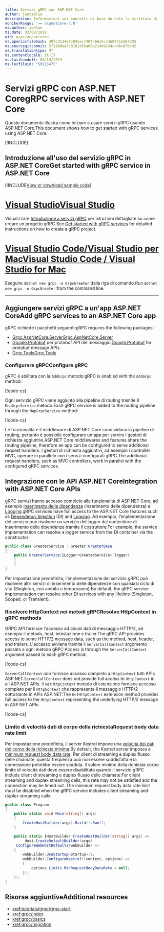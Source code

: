 ```yaml
---
title: Servizi gRPC con ASP.NET Core
author: juntaoluo
description: Informazioni sui concetti di base durante la scrittura di servizi gRPC con ASP.NET Core.
monikerRange: '>= aspnetcore-3.0'
ms.author: johluo
ms.date: 03/08/2019
uid: grpc/aspnetcore
ms.openlocfilehash: 387c3134efc04bec740fc66a5ca4b84715264d35
ms.sourcegitcommit: 5f299daa7c8102d56a63b214b9a34cc4bc87bc42
ms.translationtype: MT
ms.contentlocale: it-IT
ms.lasthandoff: 03/19/2019
ms.locfileid: "59515475"
---
```

# <a name="grpc-services-with-aspnet-core"></a><span data-ttu-id="918e9-103">Servizi gRPC con ASP.NET Core</span><span class="sxs-lookup"><span data-stu-id="918e9-103">gRPC services with ASP.NET Core</span></span>

<span data-ttu-id="918e9-104">Questo documento illustra come iniziare a usare servizi gRPC usando ASP.NET Core.</span><span class="sxs-lookup"><span data-stu-id="918e9-104">This document shows how to get started with gRPC services using ASP.NET Core.</span></span>

[!INCLUDE[](~/includes/net-core-prereqs-all-3.0.md)]

## <a name="get-started-with-grpc-service-in-aspnet-core"></a><span data-ttu-id="918e9-105">Introduzione all'uso del servizio gRPC in ASP.NET Core</span><span class="sxs-lookup"><span data-stu-id="918e9-105">Get started with gRPC service in ASP.NET Core</span></span>

[!INCLUDE[View or download sample code](~/includes/grpc/download.md)]

# <a name="visual-studiotabvisual-studio"></a>[<span data-ttu-id="918e9-106">Visual Studio</span><span class="sxs-lookup"><span data-stu-id="918e9-106">Visual Studio</span></span>](#tab/visual-studio)

<span data-ttu-id="918e9-107">Visualizzare [Introduzione a servizi gRPC](xref:tutorials/grpc/grpc-start) per istruzioni dettagliate su come creare un progetto gRPC.</span><span class="sxs-lookup"><span data-stu-id="918e9-107">See [Get started with gRPC services](xref:tutorials/grpc/grpc-start) for detailed instructions on how to create a gRPC project.</span></span>

# <a name="visual-studio-code--visual-studio-for-mactabvisual-studio-codevisual-studio-mac"></a>[<span data-ttu-id="918e9-108">Visual Studio Code/Visual Studio per Mac</span><span class="sxs-lookup"><span data-stu-id="918e9-108">Visual Studio Code / Visual Studio for Mac</span></span>](#tab/visual-studio-code+visual-studio-mac)

<span data-ttu-id="918e9-109">Eseguire `dotnet new grpc -o GrpcGreeter` dalla riga di comando.</span><span class="sxs-lookup"><span data-stu-id="918e9-109">Run `dotnet new grpc -o GrpcGreeter` from the command line.</span></span>

---

## <a name="add-grpc-services-to-an-aspnet-core-app"></a><span data-ttu-id="918e9-110">Aggiungere servizi gRPC a un'app ASP.NET Core</span><span class="sxs-lookup"><span data-stu-id="918e9-110">Add gRPC services to an ASP.NET Core app</span></span>

<span data-ttu-id="918e9-111">gRPC richiede i pacchetti seguenti:</span><span class="sxs-lookup"><span data-stu-id="918e9-111">gRPC requires the following packages:</span></span>

* [<span data-ttu-id="918e9-112">Grpc.AspNetCore.Server</span><span class="sxs-lookup"><span data-stu-id="918e9-112">Grpc.AspNetCore.Server</span></span>](https://www.nuget.org/packages/Grpc.AspNetCore.Server)
* <span data-ttu-id="918e9-113">[Google.Protobuf](https://www.nuget.org/packages/Google.Protobuf/) per protobuf API del messaggio.</span><span class="sxs-lookup"><span data-stu-id="918e9-113">[Google.Protobuf](https://www.nuget.org/packages/Google.Protobuf/) for protobuf message APIs.</span></span>
* [<span data-ttu-id="918e9-114">Grpc.Tools</span><span class="sxs-lookup"><span data-stu-id="918e9-114">Grpc.Tools</span></span>](https://www.nuget.org/packages/Grpc.Tools/)

### <a name="configure-grpc"></a><span data-ttu-id="918e9-115">Configurare gRPC</span><span class="sxs-lookup"><span data-stu-id="918e9-115">Configure gRPC</span></span>

<span data-ttu-id="918e9-116">gRPC è abilitata con la `AddGrpc` metodo:</span><span class="sxs-lookup"><span data-stu-id="918e9-116">gRPC is enabled with the `AddGrpc` method:</span></span>

[!code-cs[](~/tutorials/grpc/grpc-start/samples/GrpcStart/GrpcGreeter.Server/Startup.cs?name=snippet&highlight=5)]

<span data-ttu-id="918e9-117">Ogni servizio gRPC viene aggiunto alla pipeline di routing tramite il `MapGrpcService` metodo:</span><span class="sxs-lookup"><span data-stu-id="918e9-117">Each gRPC service is added to the routing pipeline through the `MapGrpcService` method:</span></span>

[!code-cs[](~/tutorials/grpc/grpc-start/samples/GrpcStart/GrpcGreeter.Server/Startup.cs?name=snippet&highlight=16-19)]

<span data-ttu-id="918e9-118">Le funzionalità e il middleware di ASP.NET Core condividono la pipeline di routing, pertanto è possibile configurare un'app per servire i gestori di richiesta aggiuntivi.</span><span class="sxs-lookup"><span data-stu-id="918e9-118">ASP.NET Core middlewares and features share the routing pipeline, therefore an app can be configured to serve additional request handlers.</span></span> <span data-ttu-id="918e9-119">I gestori di richiesta aggiuntivi, ad esempio i controller MVC, operare in parallelo con i servizi configurati gRPC.</span><span class="sxs-lookup"><span data-stu-id="918e9-119">The additional request handlers, such as MVC controllers, work in parallel with the configured gRPC services.</span></span>

## <a name="integration-with-aspnet-core-apis"></a><span data-ttu-id="918e9-120">Integrazione con le API ASP.NET Core</span><span class="sxs-lookup"><span data-stu-id="918e9-120">Integration with ASP.NET Core APIs</span></span>

<span data-ttu-id="918e9-121">gRPC servizi hanno accesso completo alle funzionalità di ASP.NET Core, ad esempio [inserimento delle dipendenze](xref:fundamentals/dependency-injection) (inserimento delle dipendenze) e [Logging](xref:fundamentals/logging/index).</span><span class="sxs-lookup"><span data-stu-id="918e9-121">gRPC services have full access to the ASP.NET Core features such as [Dependency Injection](xref:fundamentals/dependency-injection) (DI) and [Logging](xref:fundamentals/logging/index).</span></span> <span data-ttu-id="918e9-122">Ad esempio, l'implementazione del servizio può risolvere un servizio del logger dal contenitore di inserimento delle dipendenze tramite il costruttore:</span><span class="sxs-lookup"><span data-stu-id="918e9-122">For example, the service implementation can resolve a logger service from the DI container via the constructor:</span></span>

```csharp
public class GreeterService : Greeter.GreeterBase
{
    public GreeterService(ILogger<GreeterService> logger)
    {
    }
}
```

<span data-ttu-id="918e9-123">Per impostazione predefinita, l'implementazione del servizio gRPC può risolvere altri servizi di inserimento delle dipendenze con qualsiasi ciclo di vita (Singleton, con ambito o temporaneo).</span><span class="sxs-lookup"><span data-stu-id="918e9-123">By default, the gRPC service implementation can resolve other DI services with any lifetime (Singleton, Scoped, or Transient).</span></span>

### <a name="resolve-httpcontext-in-grpc-methods"></a><span data-ttu-id="918e9-124">Risolvere HttpContext nei metodi gRPC</span><span class="sxs-lookup"><span data-stu-id="918e9-124">Resolve HttpContext in gRPC methods</span></span>

<span data-ttu-id="918e9-125">GRPC API fornisce l'accesso ad alcuni dati di messaggio HTTP/2, ad esempio il metodo, host, intestazione e trailer.</span><span class="sxs-lookup"><span data-stu-id="918e9-125">The gRPC API provides access to some HTTP/2 message data, such as the method, host, header, and trailers.</span></span> <span data-ttu-id="918e9-126">L'accesso avviene tramite il `ServerCallContext` argomento passato a ogni metodo gRPC:</span><span class="sxs-lookup"><span data-stu-id="918e9-126">Access is through the `ServerCallContext` argument passed to each gRPC method:</span></span>

[!code-cs[](~/tutorials/grpc/grpc-start/samples/GrpcStart/GrpcGreeter.Server/Services/GreeterService.cs?highlight=3-4&name=snippet)]

<span data-ttu-id="918e9-127">`ServerCallContext` non fornisce accesso completo a `HttpContext` tutti APIs ASP.NET.</span><span class="sxs-lookup"><span data-stu-id="918e9-127">`ServerCallContext` does not provide full access to `HttpContext` in all ASP.NET APIs.</span></span> <span data-ttu-id="918e9-128">Il `GetHttpContext` metodo di estensione fornisce accesso completo per il `HttpContext` che rappresenta il messaggio HTTP/2 sottostante in APIs ASP.NET:</span><span class="sxs-lookup"><span data-stu-id="918e9-128">The `GetHttpContext` extension method provides full access to the `HttpContext` representing the underlying HTTP/2 message in ASP.NET APIs:</span></span>

[!code-cs[](~/tutorials/grpc/grpc-start/samples/GrpcStart/GrpcGreeter.Server/Services/GreeterService.cs?name=snippet1)]

### <a name="request-body-data-rate-limit"></a><span data-ttu-id="918e9-129">Limite di velocità dati di corpo della richiesta</span><span class="sxs-lookup"><span data-stu-id="918e9-129">Request body data rate limit</span></span>

<span data-ttu-id="918e9-130">Per impostazione predefinita, il server Kestrel impone una [velocità dei dati del corpo della richiesta minima](
<xref:Microsoft.AspNetCore.Server.Kestrel.Core.KestrelServerLimits.MinRequestBodyDataRate>).</span><span class="sxs-lookup"><span data-stu-id="918e9-130">By default, the Kestrel server imposes a [minimum request body data rate](
<xref:Microsoft.AspNetCore.Server.Kestrel.Core.KestrelServerLimits.MinRequestBodyDataRate>).</span></span> <span data-ttu-id="918e9-131">Per client di streaming e duplex flusso delle chiamate, questa frequenza può non essere soddisfatta e la connessione potrebbe essere scaduta. Il valore minimo della richiesta corpo limite di velocità dati deve essere disabilitata quando il servizio gRPC include client di streaming e duplex flusso delle chiamate:</span><span class="sxs-lookup"><span data-stu-id="918e9-131">For client streaming and duplex streaming calls, this rate may not be satisfied and the connection may be timed out. The minimum request body data rate limit must be disabled when the gRPC service includes client streaming and duplex streaming calls:</span></span>

```csharp
public class Program
{
    public static void Main(string[] args)
    {
        CreateHostBuilder(args).Build().Run();
    }

    public static IHostBuilder CreateHostBuilder(string[] args) =>
         Host.CreateDefaultBuilder(args)
    .ConfigureWebHostDefaults(webBuilder =>
    {
        webBuilder.UseStartup<Startup>();
        webBuilder.ConfigureKestrel((context, options) =>
        {
            options.Limits.MinRequestBodyDataRate = null;
        });
    });
}
```

## <a name="additional-resources"></a><span data-ttu-id="918e9-132">Risorse aggiuntive</span><span class="sxs-lookup"><span data-stu-id="918e9-132">Additional resources</span></span>

* <xref:tutorials/grpc/grpc-start>
* <xref:grpc/index>
* <xref:grpc/basics>
* <xref:grpc/migration>
